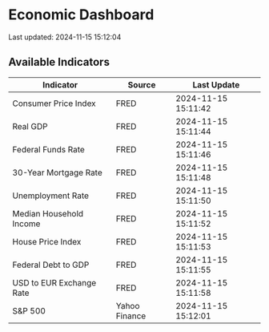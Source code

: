 # Economic Dashboard

Last updated: 2024-11-15 15:12:04

## Available Indicators

| Indicator | Source | Last Update |
|-----------|--------|-------------|
| Consumer Price Index | FRED | 2024-11-15 15:11:42 |
| Real GDP | FRED | 2024-11-15 15:11:44 |
| Federal Funds Rate | FRED | 2024-11-15 15:11:46 |
| 30-Year Mortgage Rate | FRED | 2024-11-15 15:11:48 |
| Unemployment Rate | FRED | 2024-11-15 15:11:50 |
| Median Household Income | FRED | 2024-11-15 15:11:52 |
| House Price Index | FRED | 2024-11-15 15:11:53 |
| Federal Debt to GDP | FRED | 2024-11-15 15:11:55 |
| USD to EUR Exchange Rate | FRED | 2024-11-15 15:11:58 |
| S&P 500 | Yahoo Finance | 2024-11-15 15:12:01 |
